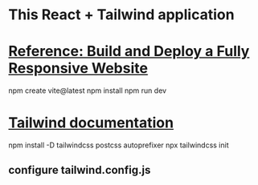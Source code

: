 # This React + Tailwind application
# [Reference: Build and Deploy a Fully Responsive Website](https://www.youtube.com/watch?v=_oO4Qi5aVZs)  

npm create vite@latest
npm install
npm run dev

# [Tailwind documentation](https://tailwindcss.com/docs/installation)  

npm install -D tailwindcss postcss autoprefixer
npx tailwindcss init

## configure tailwind.config.js